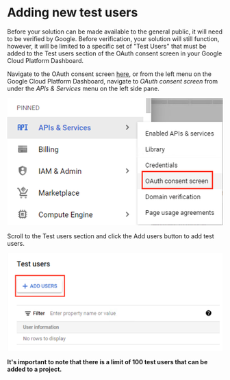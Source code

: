 # Adding new test users

Before your solution can be made available to the general public, it will need to be verified by Google. Before verification, your solution will still function, however, it will be limited to a specific set of "Test Users" that must be added to the Test users section of the OAuth consent screen in your Google Cloud Platform Dashboard.

Navigate to the OAuth consent screen [here](https://console.cloud.google.com/apis/credentials/consent), or from the left menu on the Google Cloud Platform Dashboard, navigate to *OAuth consent screen* from under the *APIs & Services* menu on the left side pane.

![OAuth Consent Screen menu item](../media/consent-screen-menu.png)

Scroll to the Test users section and click the Add users button to add test users.

![Add Test Users Button](../media/add-users.png)

**It's important to note that there is a limit of 100 test users that can be added to a project.** 

